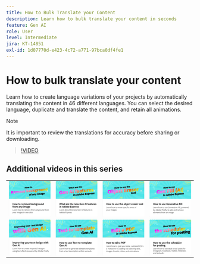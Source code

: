 ```yaml
---
title: How to Bulk Translate your Content
description: Learn how to bulk translate your content in seconds
feature: Gen AI
role: User
level: Intermediate
jira: KT-14851
exl-id: 1d07770d-e423-4c72-a771-97bca0df4fe1
---
```

# How to bulk translate your content

Learn how to create language variations of your projects by automatically translating the content in 46 different languages. You can select the desired language, duplicate and translate the content, and retain all animations.

>[!NOTE]
>
>It is important to review the translations for accuracy before sharing or downloading.

>[!VIDEO](https://video.tv.adobe.com/v/3427023?quality=12&learn=on&hidetitle=true)

## Additional videos in this series

<table style="table-layout:fixed">
<tr>
   <td>
         <a href="remove-background.md">
            <img alt="How to remove background from any image" src="assets/background.png" />
         </a>
   </td>
   <td>
         <a href="intro-gen-ai.md">
            <img alt="What are the new Gen AI features in Adobe Express" src="assets/intro-gen-ai.png" />
         </a>
   </td>
   <td>
         <a href="object-eraser.md">
            <img alt="How to use the object eraser tool" src="assets/object-eraser.png" />
         </a>
   </td>
   <td>
         <a href="generative-fill.md">
            <img alt="How to use Generative Fill" src="assets/gen-fill.png" />
         </a>
   </td>      
</tr>
<tr>
   <td>
      <a href="gen-text.md">
         <img alt="Improving your text design with Gen AI" src="assets/text-design.png" />
      </a>
   </td>
   <td>
      <a href="text-to-template.md">
         <img alt="How to use Text-to-template Gen AI" src="assets/text-to-template.png" />
      </a>
   </td>
   <td>
      <a href="edit-a-pdf.md">
         <img alt="How to edit a PDF" src="assets/edit-pdf.png" />
      </a>
   </td>
   <td>
      <a href="schedule.md">
         <img alt="How to use the scheduler for posting" src="assets/schedule.png" />
      </a>
   </td>
</tr>
</table>
